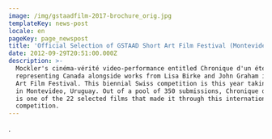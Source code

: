 ```yaml
---
image: /img/gstaadfilm-2017-brochure_orig.jpg
templateKey: news-post
locale: en
pageKey: page_newspost
title: 'Official Selection of GSTAAD Short Art Film Festival (Montevideo, Uruguay)'
date: 2012-09-29T20:51:00.000Z
description: >-
  Mockler's cinéma-vérité video-performance entitled Chronique d'un été is
  representing Canada alongside works from Lisa Birke and John Graham in GSTAAD
  Art Film Festival. This biennial Swiss competition is this year taking place
  in Montevideo, Uruguay. Out of a pool of 350 submissions, Chronique d'un été
  is one of the 22 selected films that made it through this international
  competition.
---
```

.

